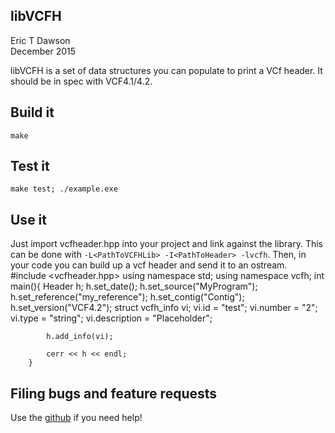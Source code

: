 libVCFH
------------
Eric T Dawson  
December 2015  

libVCFH is a set of data structures you can populate to print a VCf header. It should
be in spec with VCF4.1/4.2.

## Build it  
`make`


## Test it  
`make test; ./example.exe`


## Use it  
Just import vcfheader.hpp into your project and link against the library. This can be done with
``-L<PathToVCFHLib> -I<PathToHeader> -lvcfh``. Then, in your code you can build up a vcf header and
send it to an ostream.  
        #include <vcfheader.hpp>
        using namespace std;
        using namespace vcfh;
        int main(){
            Header h;
            h.set_date();
            h.set_source("MyProgram");
            h.set_reference("my_reference");
            h.set_contig("Contig");
            h.set_version("VCF4.2");
            struct vcfh_info vi;
            vi.id = "test";
            vi.number = "2";
            vi.type = "string";
            vi.description = "Placeholder";

            h.add_info(vi);

            cerr << h << endl;
        }

## Filing bugs and feature requests
Use the [github](www.github.com/edawson/libVCFH) if you need help!

